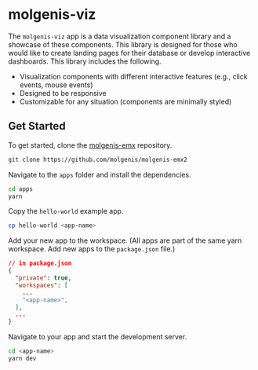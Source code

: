 # molgenis-viz

The `molgenis-viz` app is a data visualization component library and a showcase of these components. This library is designed for those who would like to create landing pages for their database or develop interactive dashboards. This library includes the following.

* Visualization components with different interactive features (e.g., click events, mouse events)
* Designed to be responsive
* Customizable for any situation (components are minimally styled)

## Get Started

To get started, clone the [molgenis-emx](https://github.com/molgenis/molgenis-emx2) repository.

```sh
git clone https://github.com/molgenis/molgenis-emx2
```

Navigate to the `apps` folder and install the dependencies.

```sh
cd apps
yarn
```

Copy the `hello-world` example app.

```sh
cp hello-world <app-name>
```

Add your new app to the workspace. (All apps are part of the same yarn workspace. Add new apps to the `package.json` file.)

```json
// in package.json
{
  "private": true,
  "workspaces": [
    ...
    "<app-name>",
  ],
  ...
}
```

Navigate to your app and start the development server.

```sh
cd <app-name>
yarn dev
```
